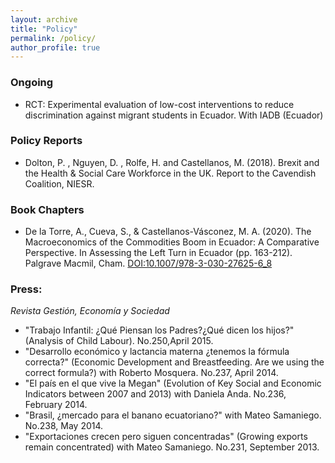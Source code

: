 ```yaml
---
layout: archive
title: "Policy"
permalink: /policy/
author_profile: true
---
```



<!-- {% for post in site.policy %}
  {% include archive-single-nolink.html %}
{% endfor %} -->

### Ongoing ###
- RCT: Experimental evaluation of low-cost interventions to reduce discrimination against migrant students in Ecuador. With IADB (Ecuador)

### Policy Reports
- Dolton, P. , Nguyen, D. , Rolfe, H. and Castellanos, M. (2018). Brexit and the Health & Social Care Workforce in the UK. Report to the Cavendish Coalition, NIESR.

### Book Chapters
- De la Torre, A., Cueva, S., & Castellanos-Vásconez, M. A. (2020). The Macroeconomics of the Commodities Boom in Ecuador: A Comparative Perspective. In Assessing the Left Turn in Ecuador (pp. 163-212). Palgrave Macmil, Cham. [DOI:10.1007/978-3-030-27625-6_8](http://dx.doi.org/10.1007/978-3-030-27625-6_8)

### Press:
_Revista Gestión, Economía y Sociedad_
- "Trabajo Infantil: ¿Qué Piensan los Padres?¿Qué dicen los hijos?" (Analysis of Child Labour). No.250,April 2015.
- "Desarrollo económico y lactancia materna ¿tenemos la fórmula correcta?" (Economic Development and Breastfeeding. Are we using the correct formula?) with Roberto Mosquera. No.237, April 2014.
- "El país en el que vive la Megan" (Evolution of Key Social and Economic Indicators between 2007 and 2013) with Daniela Anda. No.236, February 2014.
- "Brasil, ¿mercado para el banano ecuatoriano?" with Mateo Samaniego. No.238, May 2014.
- "Exportaciones crecen pero siguen concentradas" (Growing exports remain concentrated) with Mateo Samaniego. No.231, September 2013.

